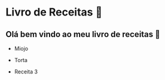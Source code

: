 # Livro de Receitas  :book:

## Olá bem vindo ao meu livro de receitas :wave:

- Miojo

- Torta

- Receita 3

  

